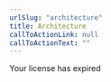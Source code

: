 ```yaml
---
urlSlug: "architecture"
title: Architecture
callToActionLink: null
callToActionText: ""
---
```


Your license has expired
